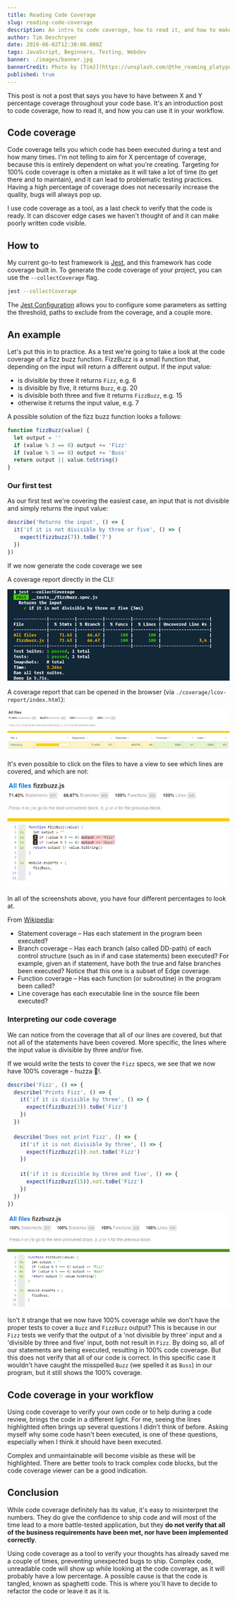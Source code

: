 ```yaml
---
title: Reading Code Coverage
slug: reading-code-coverage
description: An intro to code coverage, how to read it, and how to make use of it in your workflow.
author: Tim Deschryver
date: 2019-06-02T12:30:00.000Z
tags: JavaScript, Beginners, Testing, Webdev
banner: ./images/banner.jpg
bannerCredit: Photo by [TimJ](https://unsplash.com/@the_roaming_platypus) on [Unsplash](https://unsplash.com)
published: true
---
```


This post is not a post that says you have to have between X and Y percentage coverage throughout your code base.
It's an introduction post to code coverage, how to read it, and how you can use it in your workflow.

## Code coverage

Code coverage tells you which code has been executed during a test and how many times. I'm not telling to aim for X percentage of coverage, because this is entirely dependent on what you're creating. Targeting for 100% code coverage is often a mistake as it will take a lot of time (to get there and to maintain), and it can lead to problematic testing practices. Having a high percentage of coverage does not necessarily increase the quality, bugs will always pop up.

I use code coverage as a tool, as a last check to verify that the code is ready. It can discover edge cases we haven't thought of and it can make poorly written code visible.

## How to

My current go-to test framework is [Jest](https://jestjs.io), and this framework has code coverage built in. To generate the code coverage of your project, you can use the `--collectCoverage` flag.

```bash
jest --collectCoverage
```

The [Jest Configuration](https://jestjs.io/docs/en/configuration#defaults) allows you to configure some parameters as setting the threshold, paths to exclude from the coverage, and a couple more.

## An example

Let's put this in to practice. As a test we're going to take a look at the code coverage of a fizz buzz function.
FizzBuzz is a small function that, depending on the input will return a different output.
If the input value:

- is divisible by three it returns `Fizz`, e.g. 6
- is divisible by five, it returns `Buzz`, e.g. 20
- is divisible both three and five it returns `FizzBuzz`, e.g. 15
- otherwise it returns the input value, e.g. 7

A possible solution of the fizz buzz function looks a follows:

```js
function fizzBuzz(value) {
  let output = ''
  if (value % 3 == 0) output += 'Fizz'
  if (value % 5 == 0) output += 'Buss'
  return output || value.toString()
}
```

### Our first test

As our first test we're covering the easiest case, an input that is not divisible and simply returns the input value:

```js
describe('Returns the input', () => {
  it('if it is not divisible by three or five', () => {
    expect(fizzbuzz(7)).toBe('7')
  })
})
```

If we now generate the code coverage we see

A coverage report directly in the CLI:

![An image that shows the coverage in the CLI](./images/0.png)

A coverage report that can be opened in the browser (via `./coverage/lcov-report/index.html`):

![An image that shows the coverage in the browser](./images/1.png)

It's even possible to click on the files to have a view to see which lines are covered, and which are not:

![An image that shows the coverage in the browser for a specific file](./images/2.png)

In all of the screenshots above, you have four different percentages
to look at.

From [Wikipedia](https://en.wikipedia.org/wiki/Code_coverage):

- Statement coverage – Has each statement in the program been executed?
- Branch coverage – Has each branch (also called DD-path) of each control structure (such as in if and case statements) been executed? For example, given an if statement, have both the true and false branches been executed? Notice that this one is a subset of Edge coverage.
- Function coverage – Has each function (or subroutine) in the program been called?
- Line coverage has each executable line in the source file been executed?

### Interpreting our code coverage

We can notice from the coverage that all of our lines are covered, but that not all of the statements have been covered. More specific, the lines where the input value is divisible by three and/or five.

If we would write the tests to cover the `Fizz` specs, we see that we now have 100% coverage - huzza 🎉!.

```js
describe('Fizz', () => {
  describe('Prints Fizz', () => {
    it('if it is divisible by three', () => {
      expect(fizzBuzz(3)).toBe('Fizz')
    })
  })

  describe('Does not print Fizz', () => {
    it('if it is not divisible by three', () => {
      expect(fizzBuzz(1)).not.toBe('Fizz')
    })

    it('if it is divisible by three and five', () => {
      expect(fizzBuzz(15)).not.toBe('Fizz')
    })
  })
})
```

![An image that shows the 100% coverage](./images/3.png)

Isn't it strange that we now have 100% coverage while we don't have the proper tests to cover a `Buzz` and `FizzBuzz` output?
This is because in our `Fizz` tests we verify that the output of a 'not divisible by three' input and a 'divisible by three and five' input, both not result in `Fizz`. By doing so, all of our statements are being executed, resulting in 100% code coverage. But this does not verify that all of our code is correct. In this specific case it wouldn't have caught the misspelled `Buzz` (we spelled it as `Buss`) in our program, but it still shows the 100% coverage.

## Code coverage in your workflow

Using code coverage to verify your own code or to help during a code review, brings the code in a different light. For me, seeing the lines highlighted often brings up several questions I didn't think of before. Asking myself why some code hasn't been executed, is one of these questions, especially when I think it should have been executed.

Complex and unmaintainable will become visible as these will be highlighted. There are better tools to track complex code blocks, but the code coverage viewer can be a good indication.

## Conclusion

While code coverage definitely has its value, it's easy to misinterpret the numbers. They do give the confidence to ship code and will most of the time lead to a more battle-tested application, but they **do not verify that all of the business requirements have been met, nor have been implemented correctly**.

Using code coverage as a tool to verify your thoughts has already saved me a couple of times, preventing unexpected bugs to ship.
Complex code, unreadable code will show up while looking at the code coverage, as it will probably have a low percentage. A possible cause is that the code is tangled, known as spaghetti code. This is where you'll have to decide to refactor the code or leave it as it is.
